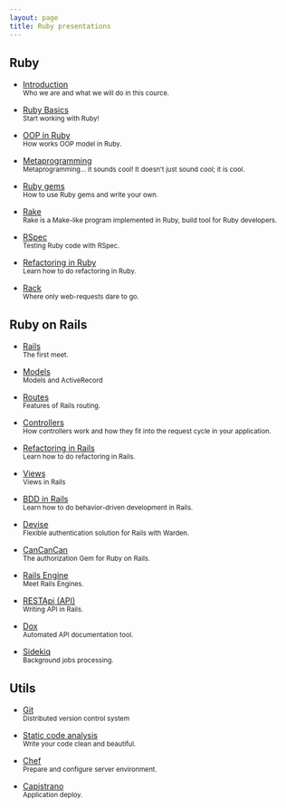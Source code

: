 ```yaml
---
layout: page
title: Ruby presentations
---
```


## Ruby

- [Introduction](/slides/introduction)
  <br>
  <small>Who we are and what we will do in this cource.</small>

- [Ruby Basics](/slides/ruby-basics)
  <br>
  <small>Start working with Ruby!</small>


- [OOP in Ruby](/slides/oop)
  <br>
  <small>How works OOP model in Ruby.</small>


- [Metaprogramming](/slides/metaprogramming)
  <br>
  <small>Metaprogramming... it sounds cool! It doesn’t just sound cool; it is cool.</small>


- [Ruby gems](/slides/ruby-gems)
  <br>
  <small>How to use Ruby gems and write your own.</small>


- [Rake](/slides/rake)
  <br>
  <small>Rake is a Make-like program implemented in Ruby, build tool for Ruby developers.</small>


- [RSpec](/slides/rspec)
  <br>
  <small>Testing Ruby code with RSpec.</small>


- [Refactoring in Ruby](/slides/refactoring-ruby)
  <br>
  <small>Learn how to do refactoring in Ruby.</small>


- [Rack](/slides/rack)
  <br>
  <small>Where only web-requests dare to go.</small>



## Ruby on Rails

- [Rails](/slides/rails)
  <br>
  <small>The first meet.</small>


- [Models](/slides/models)
  <br>
  <small>Models and ActiveRecord</small>


- [Routes](/slides/routes)
  <br>
  <small>Features of Rails routing.</small>


- [Controllers](/slides/controllers)
  <br>
  <small>How controllers work and how they fit into the request cycle in your application.</small>


- [Refactoring in Rails](/slides/refactoring-rails)
  <br>
  <small>Learn how to do refactoring in Rails.</small>


- [Views](/slides/views)
  <br>
  <small>Views in Rails</small>

<!--
- [HTML & CSS](/slides/html-css)
  <br>
  <small>Coding layouts</small>


- [CSS architecture](/slides/css-architecture)
  <br>
  <small>Modules, Semantics and Grids</small>
-->

- [BDD in Rails](/slides/bdd)
  <br>
  <small>Learn how to do behavior-driven development in Rails.</small>


- [Devise](/slides/devise)
  <br>
  <small>Flexible authentication solution for Rails with Warden.</small>


- [CanCanCan](/slides/cancancan)
  <br>
  <small>The authorization Gem for Ruby on Rails.</small>


- [Rails Engine](/slides/rails-engine)
  <br>
  <small>Meet Rails Engines.</small>


- [RESTApi (API)](/slides/api)
  <br>
  <small>Writing API in Rails.</small>


- [Dox](/slides/dox)
  <br>
  <small>Automated API documentation tool.</small>


- [Sidekiq](/slides/sidekiq)
  <br>
  <small>Background jobs processing.</small>


<!--
# Frontend

- [AngularJS](/slides/angular-js)
  <br>
  <small>AngularJS is a structural JavaScript framework for dynamic web apps.</small>
-->


## Utils

- [Git](/slides/git)
  <br>
  <small>Distributed version control system</small>
  

- [Static code analysis](/slides/static-code-analysis)
  <br>
  <small>Write your code clean and beautiful.</small>


- [Chef](/slides/chef)
  <br>
  <small>Prepare and configure server environment.</small>


- [Capistrano](/slides/capistrano)
  <br>
  <small>Application deploy.</small>


<!--
# Additional

- [Functional Programming](/slides/functional-programming)
  <br>
  <small>Functional programming is a style of programming which models computations as the evaluation of expressions.</small>
-->

<br>
<br>
<br>
